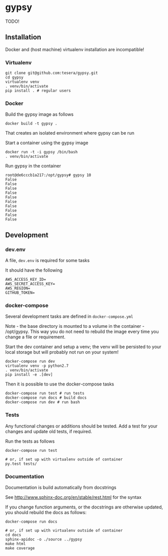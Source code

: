 # gypsy

TODO!

## Installation

Docker and (host machine) virtualenv installation are incompatible!

### Virtualenv
```
git clone git@github.com:tesera/gypsy.git
cd gypsy
virtualenv venv
. venv/bin/activate
pip install . # regular users
```

### Docker

Build the gypsy image as follows

```
docker build -t gypsy .
```

That creates an isolated environment where gypsy can be run

Start a container using the gypsy image

```
docker run -t -i gypsy /bin/bash
. venv/bin/activate
```

Run gypsy in the container

```
root@de6cccb1a217:/opt/gypsy# gypsy 10
False
False
False
False
False
False
False
False
False
False
```

## Development
### dev.env

A file, `dev.env` is required for some tasks

It should have the following

```
AWS_ACCESS_KEY_ID=
AWS_SECRET_ACCESS_KEY=
AWS_REGION=
GITHUB_TOKEN=
```

### docker-compose

Several development tasks are defined in `docker-compose.yml`

Note - the base directory is mounted to a volume in the container -
/opt/gypsy. This way you do not need to rebuild the image every time you
change a file or requirement.

Start the dev container and setup a venv; the venv will be persisted to your
local storage but will probably not run on your system!

```
docker-compose run dev
virtualenv venv -p python2.7
. venv/bin/activate
pip install -e .[dev]
```

Then it is possible to use the docker-compose tasks

```
docker-compose run test # run tests
docker-compose run docs # build docs
docker-compose run dev # run bash
```

### Tests

Any functional changes or additions should be tested. Add a test for your
changes and update old tests, if required.

Run the tests as follows

```
docker-compose run test

# or, if set up with virtualenv outside of container
py.test tests/
```

### Documentation

Documentation is build automatically from docstrings

See http://www.sphinx-doc.org/en/stable/rest.html for the syntax

If you change function arguments, or the docstrings are otherwise updated, you
should rebuild the docs as follows:

```
docker-compose run docs

# or, if set up with virtualenv outside of container
cd docs
sphinx-apidoc -o ./source ../gypsy
make html
make coverage
```
